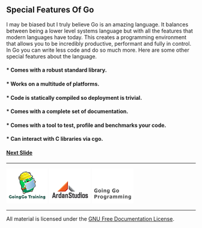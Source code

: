 ## Special Features Of Go

I may be biased but I truly believe Go is an amazing language. It balances between being a lower level systems language but with all the features that modern languages have today. This creates a programming environment that allows you to be incredibly productive, performant and fully in control. In Go you can write less code and do so much more. Here are some other special features about the language.

#### * Comes with a robust standard library.

#### * Works on a multitude of platforms.

#### * Code is statically compiled so deployment is trivial.

#### * Comes with a complete set of documentation.

#### * Comes with a tool to test, profile and benchmarks your code.

#### * Can interact with C libraries via cgo.

#### [Next Slide](slide2.md)
___
[![GoingGo Training](../../images/ggt_logo.png)](http://www.goinggotraining.net)
[![Ardan Studios](../../images/ardan_logo.png)](http://www.ardanstudios.com)
[![GoingGo Blog](../../images/ggb_logo.png)](http://www.goinggo.net)
___
All material is licensed under the [GNU Free Documentation License](https://github.com/ArdanStudios/gotraining/blob/master/LICENSE).
